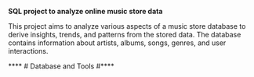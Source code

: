 ****SQL project to analyze online music store data****

This project aims to analyze various aspects of a music store database to derive insights, trends, and patterns from the stored data. The database contains information about artists, albums, songs, genres, and user interactions.

**** # Database and Tools #****



